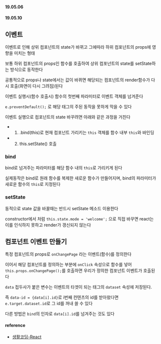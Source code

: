 #### 19.05.06
#### 19.05.10

## 이벤트
이벤트로 인해 상위 컴포넌트의 state가 바뀌고 그에따라 하위 컴포넌트의 props에 영향을 미치는 형태

보통 하위 컴포넌트의 props인 함수를 호출하여 상위 컴포넌트의 state를 setState하는 방식으로 동작한다

공통적으로 props나 state에서는 값이 바뀌면 해당되는 컴포넌트의 render함수가 다시 호출(화면이 다시 그려짐)된다

이벤트 실행시(함수 호출시) 함수의 첫번째 파라미터로 이벤트 객체를 넘겨준다

`e.preventDefault();` 로 해당 태그의 주된 동작을 못하게 막을 수 있다

이벤트 실행으로 컴포넌트의 state 바꾸려면 아래와 같은 과정을 거친다

- 1) .bind(this)로 현재 컴포넌트 가리키는 `this` 객체를 함수 내부 `this`와 바인딩
- 2) this.setState() 호출 

### bind
bind로 넘겨주는 파라미터를 해당 함수 내의 `this`로 가리키게 된다

실제동작은 bind로 원래 함수를 복제한 새로운 함수가 만들어지며, bind의 파라미터가 새로운 함수의 `this`로 지정된다

### setState
동적으로 state 값을 바꿀때는 반드시 setState 메소드 이용한다

constructor에서 처럼 `this.state.mode = 'welcome';` 으로 직접 바꾸면 react는 이를 인식하지 못하고 render가 갱신되지 않는다

## 컴포넌트 이벤트 만들기
특정 컴포넌트의 props로 `onChangePage` 라는 이벤트(함수)를 정의한다

이어서 해당 컴포넌트를 정의하는 부분에 `onClick` 속성으로 함수를 넣어 `this.props.onChangePage();`를 호출하면 우리가 정의한 컴포넌트 이벤트가 호출된다

`data` 접두사가 붙은 변수는 이벤트의 타겟이 되는 태그의 `dataset` 속성에 저장된다. 

즉 `data-id = {data[i].id}`로 i번째 컨텐츠의 id를 받아왔다면 `e.target.dataset.id`로 그 id를 꺼내 쓸 수 있다

다른 방법은 `bind`의 인자로 `data[i].id`를 넘겨주는 것도 있다


#### reference
- [생활코딩-React](https://www.youtube.com/playlist?list=PLuHgQVnccGMCRv6f8H9K5Xwsdyg4sFSdi)
